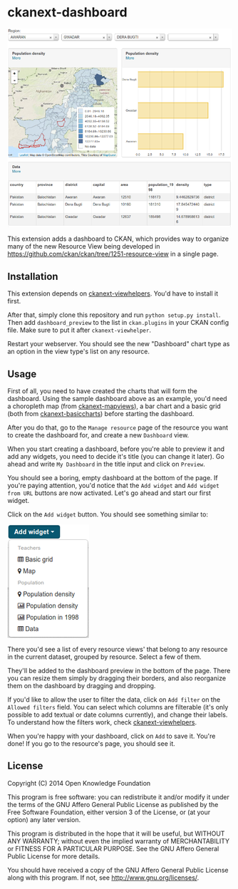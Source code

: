 ckanext-dashboard
=================

![Sample dashboard](doc/sample-dashboard.png)

This extension adds a dashboard to CKAN, which provides way to organize many of
the new Resource View being developed in
https://github.com/ckan/ckan/tree/1251-resource-view in a single page.

Installation
------------

This extension depends on
[ckanext-viewhelpers](https://github.com/ckan/ckanext-viewhelpers). You'd have
to install it first.

After that, simply clone this repository and run ```python setup.py install```.
Then add ```dashboard_preview``` to the list in ```ckan.plugins``` in your CKAN
config file. Make sure to put it after ```ckanext-viewhelper```.

Restart your webserver. You should see the new "Dashboard" chart type as an
option in the view type's list on any resource.

Usage
-----

First of all, you need to have created the charts that will form the dashboard.
Using the sample dashboard above as an example, you'd need a choropleth map
(from [ckanext-mapviews](https://github.com/ckan/ckanext-mapviews)), a bar
chart and a basic grid (both from
[ckanext-basiccharts](https://github.com/ckan/ckanext-basiccharts)) before
starting the dashboard.

After you do that, go to the ```Manage resource``` page of the resource you
want to create the dashboard for, and create a new ```Dashboard``` view.

When you start creating a dashboard, before you're able to preview it and add
any widgets, you need to decide it's title (you can change it later). Go ahead
and write ```My Dashboard``` in the title input and click on ```Preview```.

You should see a boring, empty dashboard at the bottom of the page. If you're
paying attention, you'd notice that the ```Add widget``` and ```Add widget from
URL``` buttons are now activated. Let's go ahead and start our first widget.

Click on the ```Add widget``` button. You should see something similar to:

![Add widget dropdown](doc/add-widget.png)

There you'd see a list of every resource views' that belong to any resource in
the current dataset, grouped by resource. Select a few of them.

They'll be added to the dashboard preview in the bottom of the page. There you
can resize them simply by dragging their borders, and also reorganize them on
the dashboard by dragging and dropping.

If you'd like to allow the user to filter the data, click on `Add filter` on
the `Allowed filters` field. You can select which columns are filterable
(it's only possible to add textual or date columns currently), and change their
labels. To understand how the filters work, check
[ckanext-viewhelpers](//github.com/ckan/ckanext-viewhelpers/#filters).

When you're happy with your dashboard, click on ```Add``` to save it. You're
done! If you go to the resource's page, you should see it.

License
-------

Copyright (C) 2014 Open Knowledge Foundation

This program is free software: you can redistribute it and/or modify
it under the terms of the GNU Affero General Public License as published
by the Free Software Foundation, either version 3 of the License, or
(at your option) any later version.

This program is distributed in the hope that it will be useful,
but WITHOUT ANY WARRANTY; without even the implied warranty of
MERCHANTABILITY or FITNESS FOR A PARTICULAR PURPOSE.  See the
GNU Affero General Public License for more details.

You should have received a copy of the GNU Affero General Public License
along with this program.  If not, see <http://www.gnu.org/licenses/>.
